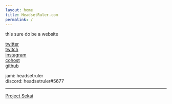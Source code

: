 ```yaml
---
layout: home
title: HeadsetRuler.com
permalink: /
---
```


this sure do be a website

[twitter](https://twitter.com/headsetruler)  
[twitch](https://twitch.tv/headsetruler)  
[instagram](https://instagram.com/eggboiy)  
[cohost](https://cohost.org/headsetruler)  
[github](https://github.com/alph4numb3r)  

jami: headsetruler  
discord: headsetruler#5677

---

[Project Sekai](/sekai)

